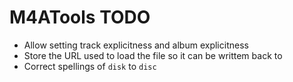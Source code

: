 # M4ATools TODO

- Allow setting track explicitness and album explicitness
- Store the URL used to load the file so it can be writtem back to
- Correct spellings of `disk` to `disc`
